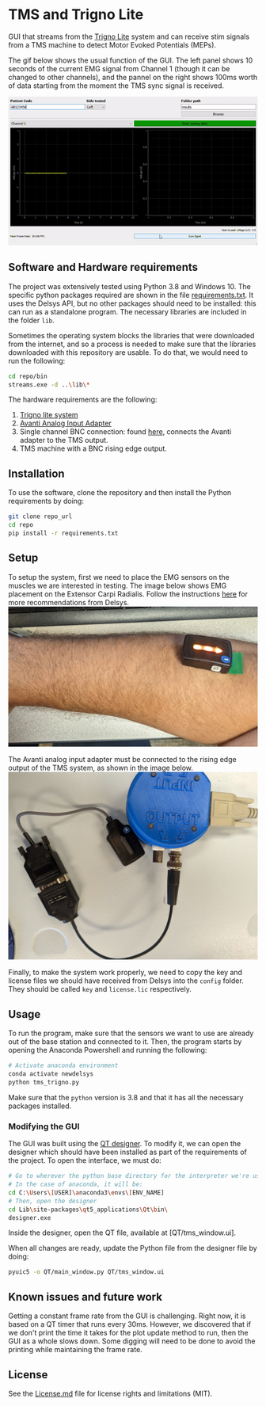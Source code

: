 # TMS and Trigno Lite

GUI that streams from the [Trigno Lite](https://delsys.com/trigno-lite/) system and can receive stim signals from a TMS machine to detect Motor Evoked Potentials (MEPs).

The gif below shows the usual function of the GUI. The left panel shows 10 seconds of the current EMG signal from Channel 1 (though it can be changed to other channels), and the pannel on the right shows 100ms worth of data starting from the moment the TMS sync signal is received. 

![](img/gif_tms.gif)

## Software and Hardware requirements

The project was extensively tested using Python 3.8 and Windows 10. The specific python packages required are shown in the file [requirements.txt](requirements.txt). It uses the Delsys API, but no other packages should need to be installed: this can run as a standalone program. The necessary libraries are included in the folder `lib`.

Sometimes the operating system blocks the libraries that were downloaded from the internet, and so a process is needed to make sure that the libraries downloaded with this repository are usable. To do that, we would need to run the following:

```bash
cd repo/bin
streams.exe -d ..\lib\*
```

The hardware requirements are the following:

1. [Trigno lite system](https://delsys.com/trigno-lite/)
2. [Avanti Analog Input Adapter](https://delsys.com/trigno-analog-adapter/)
3. Single channel BNC connection: found [here](https://delsys.com/trigno-analog-adapter/), connects the Avanti adapter to the TMS output.
4. TMS machine with a BNC rising edge output.

## Installation

To use the software, clone the repository and then install the Python requirements by doing:

```bash
git clone repo_url
cd repo
pip install -r requirements.txt
```

## Setup

To setup the system, first we need to place the EMG sensors on the muscles we are interested in testing. The image below shows EMG placement on the Extensor Carpi Radialis. Follow the instructions [here](https://delsys.com/downloads/TECHNICALNOTE/101-emg-sensor-placement.pdf) for more recommendations from Delsys. 
![](img/emg_setup.jpg)

The Avanti analog input adapter must be connected to the rising edge output of the TMS system, as shown in the image below.
![](img/tms_sync.jpg)

Finally, to make the system work properly, we need to copy the key and license files we should have received from Delsys into the `config` folder. They should be called `key` and `license.lic` respectively.

## Usage

To run the program, make sure that the sensors we want to use are already out of the base station and connected to it. Then, the program starts by opening the Anaconda Powershell and running the following:

```bash
# Activate anaconda environment
conda activate newdelsys
python tms_trigno.py
```

Make sure that the `python` version is 3.8 and that it has all the necessary packages installed.

### Modifying the GUI

The GUI was built using the [QT designer](https://doc.qt.io/qt-5/qtdesigner-manual.html). To modify it, we can open the designer which should have been installed as part of the requirements of the project. To open the interface, we must do:

```bash
# Go to wherever the python base directory for the interpreter we're using is.
# In the case of anaconda, it will be: 
cd C:\Users\[USER]\anaconda3\envs\[ENV_NAME]
# Then, open the designer
cd Lib\site-packages\qt5_applications\Qt\bin\
designer.exe
```
Inside the designer, open the QT file, available at [QT/tms_window.ui].

When all changes are ready, update the Python file from the designer file by doing:

```bash
pyuic5 -o QT/main_window.py QT/tms_window.ui
```

## Known issues and future work

Getting a constant frame rate from the GUI is challenging. Right now, it is based on a QT timer that runs every 30ms. However, we discovered that if we don't print the time it takes for the plot update method to run, then the GUI as a whole slows down. Some digging will need to be done to avoid the printing while maintaining the frame rate.

## License

See the [License.md](License.md) file for license rights and limitations (MIT).